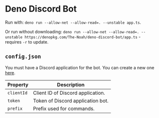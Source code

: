 # Deno Discord Bot

Run with: `deno run --allow-net --allow-read=. --unstable app.ts`.

Or run without downloading: `deno run --allow-net --allow-read=. --unstable https://denopkg.com/The-Noah/deno-discord-bot/app.ts` - requires `-r` to update.

## `config.json`

You must have a Discord application for the bot. You can create a new one [here](https://discord.com/developers/applications).

| Property   | Description |
| ---------- | ----------- |
| `clientId` | Client ID of Discord application. |
| `token`    | Token of Discord application bot. |
| `prefix`   | Prefix used for commands. |

